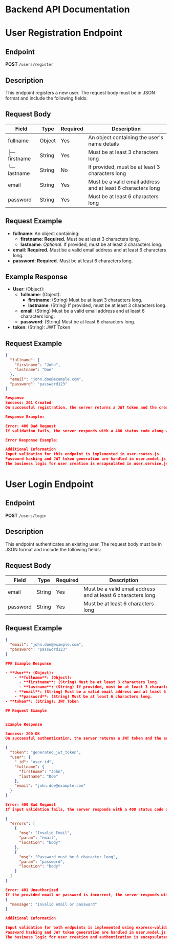 
# Backend API Documentation

# User Registration Endpoint

## Endpoint
**POST** `/users/register`

## Description
This endpoint registers a new user. The request body must be in JSON format and include the following fields:

## Request Body
| Field            | Type   | Required | Description                                                |
| ---------------- | ------ | -------- | ---------------------------------------------------------- |
| fullname         | Object | Yes      | An object containing the user's name details               |
| ├─ firstname     | String | Yes      | Must be at least 3 characters long                         |
| └─ lastname      | String | No       | If provided, must be at least 3 characters long             |
| email            | String | Yes      | Must be a valid email address and at least 6 characters long  |
| password         | String | Yes      | Must be at least 6 characters long                          |

## Request Example


- **fullname**: An object containing:
  - **firstname**: **Required.** Must be at least 3 characters long.
  - **lastname**: _Optional._ If provided, must be at least 3 characters long.
- **email**: **Required.** Must be a valid email address and at least 6 characters long.
- **password**: **Required.** Must be at least 6 characters long.


## Example Response

- **User**: (Object):
    - **fullname**: (Object):
      - **firstname**: (String) Must be at least 3 characters long.
      - **lastname**: (String) If provided, must be at least 3 characters long.
    - **email**: (String) Must be a valid email address and at least 6 characters long.
    - **password**: (String) Must be at least 6 characters long.
- **token**: (String): JWT Token

## Request Example

```json
{
  "fullname": {
    "firstname": "John",
    "lastname": "Doe"
  },
  "email": "john.doe@example.com",
  "password": "password123"
}

Response
Success: 201 Created
On successful registration, the server returns a JWT token and the created user data. The password field is excluded from the response for security reasons.

Response Example:

Error: 400 Bad Request
If validation fails, the server responds with a 400 status code along with details about the validation errors.

Error Response Example:

Additional Information
Input validation for this endpoint is implemented in user.routes.js.
Password hashing and JWT token generation are handled in user.model.js.
The business logic for user creation is encapsulated in user.service.js.

```
# User Login Endpoint

## Endpoint
**POST** `/users/login`

## Description
This endpoint authenticates an existing user. The request body must be in JSON format and include the following fields:

## Request Body
| Field    | Type   | Required | Description                                               |
| -------- | ------ | -------- | --------------------------------------------------------- |
| email    | String | Yes      | Must be a valid email address and at least 6 characters long |
| password | String | Yes      | Must be at least 6 characters long                        |

## Request Example

```json
{
  "email": "john.doe@example.com",
  "password": "password123"
}

### Example Response

- **User**: (Object):
    - **fullname**: (Object):
      - **firstname**: (String) Must be at least 3 characters long.
      - **lastname**: (String) If provided, must be at least 3 characters long.
    - **email**: (String) Must be a valid email address and at least 6 characters long.
    - **password**: (String) Must be at least 6 characters long.
- **token**: (String): JWT Token

## Request Example


Example Response

Success: 200 OK
On successful authentication, the server returns a JWT token and the authenticated user data, with the password field excluded for security reasons.

{
  "token": "generated_jwt_token",
  "user": {
    "_id": "user_id",
    "fullname": {
      "firstname": "John",
      "lastname": "Doe"
    },
    "email": "john.doe@example.com"
  }
}

Error: 400 Bad Request
If input validation fails, the server responds with a 400 status code along with details about the validation errors.

{
  "errors": [
    {
      "msg": "Invalid Email",
      "param": "email",
      "location": "body"
    },
    {
      "msg": "Password must be 6 character long",
      "param": "password",
      "location": "body"
    }
  ]
}

Error: 401 Unauthorized
If the provided email or password is incorrect, the server responds with a 401 status code.
{
  "message": "Invalid email or password"
}

Additional Information

Input validation for both endpoints is implemented using express-validator in user.routes.js.
Password hashing and JWT token generation are handled in user.model.js.
The business logic for user creation and authentication is encapsulated within user.service.js and user.controller.js.
